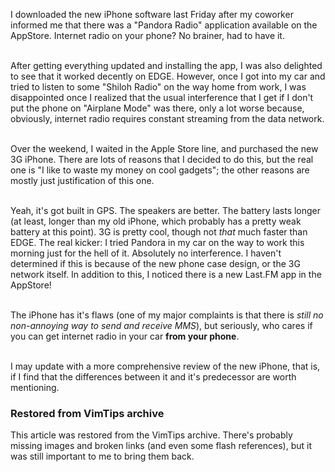<!-- :metadata:

title: iPhone 3G, no interference
tags: Miscellaneous, Gadgets
publishedAt: 2008-07-14T16:52:40-0700
summary:


I downloaded the new iPhone software last Friday after my coworker informed me
that there was a "Pandora Radio" application available on the AppStore.
Internet radio on your phone?  No brainer, had to have it...

-->

I downloaded the new iPhone software last Friday after my coworker informed me
that there was a "Pandora Radio" application available on the AppStore.
Internet radio on your phone?  No brainer, had to have it.<br><br>

After getting everything updated and installing the app, I was also delighted
to see that it worked decently on EDGE.  However, once I got into my car and
tried to listen to some "Shiloh Radio" on the way home from work, I was
disappointed once I realized that the usual interference that I get if I don't
put the phone on "Airplane Mode" was there, only a lot worse because,
obviously, internet radio requires constant streaming from the data
network.<br><br>

Over the weekend, I waited in the Apple Store line, and purchased the new 3G
iPhone.  There are lots of reasons that I decided to do this, but the real one
is "I like to waste my money on cool gadgets"; the other reasons are mostly
just justification of this one.<br><br>

Yeah, it's got built in GPS.  The speakers are better.  The battery lasts
longer (at least, longer than my old iPhone, which probably has a pretty weak
battery at this point).  3G is pretty cool, though not *that* much faster than
EDGE.  The real kicker:  I tried Pandora in my car on the way to work this
morning just for the hell of it.  Absolutely no interference.  I haven't
determined if this is because of the new phone case design, or the 3G network
itself.  In addition to this, I noticed there is a new Last.FM app in the
AppStore!<br><br>

The iPhone has it's flaws (one of my major complaints is that there is <i>still
no non-annoying way to send and receive MMS</i>), but seriously, who cares if
you can get internet radio in your car <b>from your phone</b>.<br><br>

I may update with a more comprehensive review of the new iPhone, that is, if I
find that the differences between it and it's predecessor are worth mentioning.

<div class="restored-from-archive">
  <h3>Restored from VimTips archive</h3>
  <p>
  This article was restored from the VimTips archive. There's probably
  missing images and broken links (and even some flash references), but it
  was still important to me to bring them back.
  </p>
</div>
